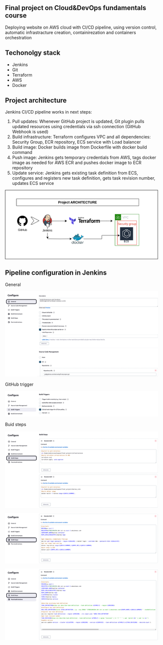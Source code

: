 ## Final project on Cloud&amp;DevOps fundamentals course

Deploying website on AWS cloud with CI/CD pipeline, using version control, automatic infrastracture creation, containirezation and containers orchestration 

## Techonolgy stack

- Jenkins
- Git
- Terraform
- AWS
- Docker

## Project architecture

Jenkins CI/CD pipeline works in next steps:

1. Pull updates: Whenever GitHub project is updated, Git plugin pulls updated resources using credentials via ssh connection (GitHub Webhook is used)
2. Build infrastructure: Terraform configures VPC and all dependencies: Security Group, ECR repository, ECS service with Load balancer
3. Build image: Docker builds image from Dockerfile with docker build command
4. Push image: Jenkins gets temporary credentials from AWS, tags docker image as needed for AWS ECR and pushes docker image to ECR repository
5. Update service: Jenkins gets existing task definition from ECS, configures and registers new task definition, gets task revision number, updates ECS service

![Alt text](<pics_for_readme/Final_project.drawio (3).png>)

## Pipeline configuration in Jenkins

General

![Alt text](<pics_for_readme/Screenshot from 2023-08-31 13-32-53.png>)

GitHub trigger

![Alt text](<pics_for_readme/Screenshot from 2023-08-31 13-28-12.png>)

Buid steps

![Alt text](<pics_for_readme/Screenshot from 2023-08-31 13-29-21.png>)

![Alt text](<pics_for_readme/Screenshot from 2023-08-31 13-29-43.png>)

![Alt text](<pics_for_readme/Screenshot from 2023-08-31 13-30-04.png>)

